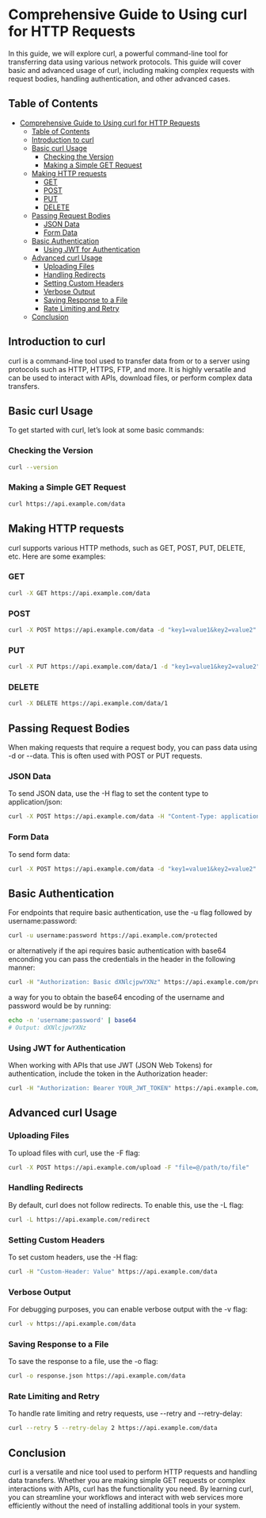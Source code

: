 # Comprehensive Guide to Using curl for HTTP Requests

In this guide, we will explore curl, a powerful command-line tool for transferring data using various network protocols. This guide will cover basic and advanced usage of curl, including making complex requests with request bodies, handling authentication, and other advanced cases.

## Table of Contents

- [Comprehensive Guide to Using curl for HTTP Requests](#comprehensive-guide-to-using-curl-for-http-requests)
  - [Table of Contents](#table-of-contents)
  - [Introduction to curl](#introduction-to-curl)
  - [Basic curl Usage](#basic-curl-usage)
    - [Checking the Version](#checking-the-version)
    - [Making a Simple GET Request](#making-a-simple-get-request)
  - [Making HTTP requests](#making-http-requests)
    - [GET](#get)
    - [POST](#post)
    - [PUT](#put)
    - [DELETE](#delete)
  - [Passing Request Bodies](#passing-request-bodies)
    - [JSON Data](#json-data)
    - [Form Data](#form-data)
  - [Basic Authentication](#basic-authentication)
    - [Using JWT for Authentication](#using-jwt-for-authentication)
  - [Advanced curl Usage](#advanced-curl-usage)
    - [Uploading Files](#uploading-files)
    - [Handling Redirects](#handling-redirects)
    - [Setting Custom Headers](#setting-custom-headers)
    - [Verbose Output](#verbose-output)
    - [Saving Response to a File](#saving-response-to-a-file)
    - [Rate Limiting and Retry](#rate-limiting-and-retry)
  - [Conclusion](#conclusion)

## Introduction to curl

curl is a command-line tool used to transfer data from or to a server using protocols such as HTTP, HTTPS, FTP, and more. It is highly versatile and can be used to interact with APIs, download files, or perform complex data transfers.

## Basic curl Usage

To get started with curl, let’s look at some basic commands:

### Checking the Version

```sh
curl --version
```

### Making a Simple GET Request

```sh
curl https://api.example.com/data
```

## Making HTTP requests

curl supports various HTTP methods, such as GET, POST, PUT, DELETE, etc. Here are some examples:

### GET

```sh
curl -X GET https://api.example.com/data
```

### POST

```sh
curl -X POST https://api.example.com/data -d "key1=value1&key2=value2"
```

### PUT

```sh
curl -X PUT https://api.example.com/data/1 -d "key1=value1&key2=value2"
```

### DELETE

```sh
curl -X DELETE https://api.example.com/data/1
```

## Passing Request Bodies

When making requests that require a request body, you can pass data using -d or --data. This is often used with POST or PUT requests.

### JSON Data

To send JSON data, use the -H flag to set the content type to application/json:

```sh
curl -X POST https://api.example.com/data -H "Content-Type: application/json" -d '{"key1":"value1","key2":"value2"}'
```

### Form Data

To send form data:

```sh
curl -X POST https://api.example.com/data -d "key1=value1&key2=value2"
```

## Basic Authentication

For endpoints that require basic authentication, use the -u flag followed by username:password:

```sh
curl -u username:password https://api.example.com/protected
```

or alternatively if the api requires basic authentication with base64 enconding you can pass the credentials in the header in the following manner:

```sh
curl -H "Authorization: Basic dXNlcjpwYXNz" https://api.example.com/protected
```

a way for you to obtain the base64 encoding of the username and password would be by running:

```sh
echo -n 'username:password' | base64
# Output: dXNlcjpwYXNz
```

### Using JWT for Authentication

When working with APIs that use JWT (JSON Web Tokens) for authentication, include the token in the Authorization header:

```sh
curl -H "Authorization: Bearer YOUR_JWT_TOKEN" https://api.example.com/protected
```

## Advanced curl Usage

### Uploading Files

To upload files with curl, use the -F flag:

```sh
curl -X POST https://api.example.com/upload -F "file=@/path/to/file"
```

### Handling Redirects

By default, curl does not follow redirects. To enable this, use the -L flag:

```sh
curl -L https://api.example.com/redirect
```

### Setting Custom Headers

To set custom headers, use the -H flag:

```sh
curl -H "Custom-Header: Value" https://api.example.com/data
```

### Verbose Output

For debugging purposes, you can enable verbose output with the -v flag:

```sh
curl -v https://api.example.com/data
```

### Saving Response to a File

To save the response to a file, use the -o flag:

```sh
curl -o response.json https://api.example.com/data
```

### Rate Limiting and Retry

To handle rate limiting and retry requests, use --retry and --retry-delay:

```sh
curl --retry 5 --retry-delay 2 https://api.example.com/data
```

## Conclusion

curl is a versatile and nice tool used to perform HTTP requests and handling data transfers. Whether you are making simple GET requests or complex interactions with APIs, curl has the functionality you need. By learning curl, you can streamline your workflows and interact with web services more efficiently without the need of installing additional tools in your system.
